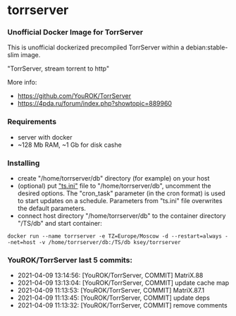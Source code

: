 # torrserver
### Unofficial Docker Image for TorrServer

This is unofficial dockerized precompiled TorrServer within a debian:stable-slim image.

"TorrServer, stream torrent to http"

More info:
- https://github.com/YouROK/TorrServer
- https://4pda.ru/forum/index.php?showtopic=889960

### Requirements

* server with docker
* ~128 Mb RAM, ~1 Gb for disk cashe 

### Installing

- сreate "/home/torrserver/db" directory (for example) on your host
- (optional) put ["ts.ini"](https://raw.githubusercontent.com/MrKsey/torrserver/master/ts.ini) file to "/home/torrserver/db", uncomment the desired options. The "cron_task" parameter (in the cron format) is used to start updates on a schedule. Parameters from "ts.ini" file overwrites the default parameters.
- connect host directory "/home/torrserver/db" to the container directory "/TS/db" and start container:
```
docker run --name torrserver -e TZ=Europe/Moscow -d --restart=always --net=host -v /home/torrserver/db:/TS/db ksey/torrserver
```













































































### YouROK/TorrServer last 5 commits:
* 2021-04-09 13:14:56: [YouROK/TorrServer, COMMIT] MatriX.88
* 2021-04-09 13:13:04: [YouROK/TorrServer, COMMIT] update cache map
* 2021-04-09 11:13:53: [YouROK/TorrServer, COMMIT] MatriX.87.1
* 2021-04-09 11:13:45: [YouROK/TorrServer, COMMIT] update deps
* 2021-04-09 11:13:32: [YouROK/TorrServer, COMMIT] remove comments
